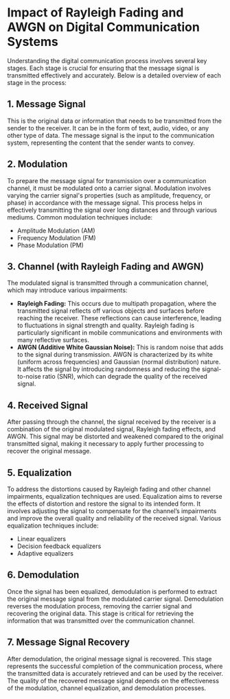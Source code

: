  

Impact of Rayleigh Fading and AWGN on Digital Communication Systems
===================================================================

Understanding the digital communication process involves several key stages. Each stage is crucial for ensuring that the message signal is transmitted effectively and accurately. Below is a detailed overview of each stage in the process:

1\. Message Signal
------------------

This is the original data or information that needs to be transmitted from the sender to the receiver. It can be in the form of text, audio, video, or any other type of data. The message signal is the input to the communication system, representing the content that the sender wants to convey.

2\. Modulation
--------------

To prepare the message signal for transmission over a communication channel, it must be modulated onto a carrier signal. Modulation involves varying the carrier signal's properties (such as amplitude, frequency, or phase) in accordance with the message signal. This process helps in effectively transmitting the signal over long distances and through various mediums. Common modulation techniques include:

*   Amplitude Modulation (AM)
*   Frequency Modulation (FM)
*   Phase Modulation (PM)

3\. Channel (with Rayleigh Fading and AWGN)
-------------------------------------------

The modulated signal is transmitted through a communication channel, which may introduce various impairments:

*   **Rayleigh Fading:** This occurs due to multipath propagation, where the transmitted signal reflects off various objects and surfaces before reaching the receiver. These reflections can cause interference, leading to fluctuations in signal strength and quality. Rayleigh fading is particularly significant in mobile communications and environments with many reflective surfaces.
*   **AWGN (Additive White Gaussian Noise):** This is random noise that adds to the signal during transmission. AWGN is characterized by its white (uniform across frequencies) and Gaussian (normal distribution) nature. It affects the signal by introducing randomness and reducing the signal-to-noise ratio (SNR), which can degrade the quality of the received signal.

4\. Received Signal
-------------------

After passing through the channel, the signal received by the receiver is a combination of the original modulated signal, Rayleigh fading effects, and AWGN. This signal may be distorted and weakened compared to the original transmitted signal, making it necessary to apply further processing to recover the original message.

5\. Equalization
----------------

To address the distortions caused by Rayleigh fading and other channel impairments, equalization techniques are used. Equalization aims to reverse the effects of distortion and restore the signal to its intended form. It involves adjusting the signal to compensate for the channel’s impairments and improve the overall quality and reliability of the received signal. Various equalization techniques include:

*   Linear equalizers
*   Decision feedback equalizers
*   Adaptive equalizers

6\. Demodulation
----------------

Once the signal has been equalized, demodulation is performed to extract the original message signal from the modulated carrier signal. Demodulation reverses the modulation process, removing the carrier signal and recovering the original data. This stage is critical for retrieving the information that was transmitted over the communication channel.

7\. Message Signal Recovery
---------------------------

After demodulation, the original message signal is recovered. This stage represents the successful completion of the communication process, where the transmitted data is accurately retrieved and can be used by the receiver. The quality of the recovered message signal depends on the effectiveness of the modulation, channel equalization, and demodulation processes.

